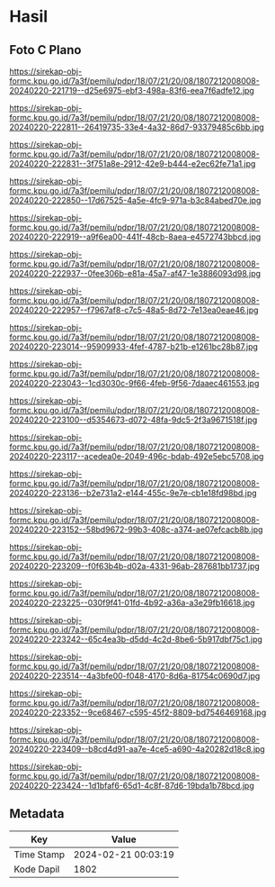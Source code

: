 # Hasil

## Foto C Plano

https://sirekap-obj-formc.kpu.go.id/7a3f/pemilu/pdpr/18/07/21/20/08/1807212008008-20240220-221719--d25e6975-ebf3-498a-83f6-eea7f6adfe12.jpg

https://sirekap-obj-formc.kpu.go.id/7a3f/pemilu/pdpr/18/07/21/20/08/1807212008008-20240220-222811--26419735-33e4-4a32-86d7-93379485c6bb.jpg

https://sirekap-obj-formc.kpu.go.id/7a3f/pemilu/pdpr/18/07/21/20/08/1807212008008-20240220-222831--3f751a8e-2912-42e9-b444-e2ec62fe71a1.jpg

https://sirekap-obj-formc.kpu.go.id/7a3f/pemilu/pdpr/18/07/21/20/08/1807212008008-20240220-222850--17d67525-4a5e-4fc9-971a-b3c84abed70e.jpg

https://sirekap-obj-formc.kpu.go.id/7a3f/pemilu/pdpr/18/07/21/20/08/1807212008008-20240220-222919--a9f6ea00-441f-48cb-8aea-e4572743bbcd.jpg

https://sirekap-obj-formc.kpu.go.id/7a3f/pemilu/pdpr/18/07/21/20/08/1807212008008-20240220-222937--0fee306b-e81a-45a7-af47-1e3886093d98.jpg

https://sirekap-obj-formc.kpu.go.id/7a3f/pemilu/pdpr/18/07/21/20/08/1807212008008-20240220-222957--f7967af8-c7c5-48a5-8d72-7e13ea0eae46.jpg

https://sirekap-obj-formc.kpu.go.id/7a3f/pemilu/pdpr/18/07/21/20/08/1807212008008-20240220-223014--95909933-4fef-4787-b21b-e1261bc28b87.jpg

https://sirekap-obj-formc.kpu.go.id/7a3f/pemilu/pdpr/18/07/21/20/08/1807212008008-20240220-223043--1cd3030c-9f66-4feb-9f56-7daaec461553.jpg

https://sirekap-obj-formc.kpu.go.id/7a3f/pemilu/pdpr/18/07/21/20/08/1807212008008-20240220-223100--d5354673-d072-48fa-9dc5-2f3a9671518f.jpg

https://sirekap-obj-formc.kpu.go.id/7a3f/pemilu/pdpr/18/07/21/20/08/1807212008008-20240220-223117--acedea0e-2049-496c-bdab-492e5ebc5708.jpg

https://sirekap-obj-formc.kpu.go.id/7a3f/pemilu/pdpr/18/07/21/20/08/1807212008008-20240220-223136--b2e731a2-e144-455c-9e7e-cb1e18fd98bd.jpg

https://sirekap-obj-formc.kpu.go.id/7a3f/pemilu/pdpr/18/07/21/20/08/1807212008008-20240220-223152--58bd9672-99b3-408c-a374-ae07efcacb8b.jpg

https://sirekap-obj-formc.kpu.go.id/7a3f/pemilu/pdpr/18/07/21/20/08/1807212008008-20240220-223209--f0f63b4b-d02a-4331-96ab-287681bb1737.jpg

https://sirekap-obj-formc.kpu.go.id/7a3f/pemilu/pdpr/18/07/21/20/08/1807212008008-20240220-223225--030f9f41-01fd-4b92-a36a-a3e29fb16618.jpg

https://sirekap-obj-formc.kpu.go.id/7a3f/pemilu/pdpr/18/07/21/20/08/1807212008008-20240220-223242--65c4ea3b-d5dd-4c2d-8be6-5b917dbf75c1.jpg

https://sirekap-obj-formc.kpu.go.id/7a3f/pemilu/pdpr/18/07/21/20/08/1807212008008-20240220-223514--4a3bfe00-f048-4170-8d6a-81754c0690d7.jpg

https://sirekap-obj-formc.kpu.go.id/7a3f/pemilu/pdpr/18/07/21/20/08/1807212008008-20240220-223352--9ce68467-c595-45f2-8809-bd7546469168.jpg

https://sirekap-obj-formc.kpu.go.id/7a3f/pemilu/pdpr/18/07/21/20/08/1807212008008-20240220-223409--b8cd4d91-aa7e-4ce5-a690-4a20282d18c8.jpg

https://sirekap-obj-formc.kpu.go.id/7a3f/pemilu/pdpr/18/07/21/20/08/1807212008008-20240220-223424--1d1bfaf6-65d1-4c8f-87d6-19bda1b78bcd.jpg


## Metadata

| Key        | Value               |
| ---------- | ------------------- |
| Time Stamp | 2024-02-21 00:03:19 |
| Kode Dapil | 1802                |



